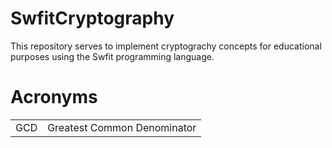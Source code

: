# SwfitCryptography

This repository serves to implement cryptograchy concepts for educational purposes using the Swfit programming language.

# Acronyms

|   |  |
| ------------- | ------------- |
| GCD  | Greatest Common Denominator  |
